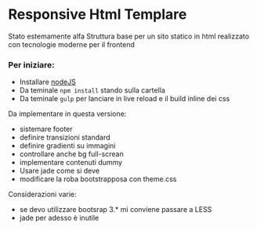 # Responsive Html Templare
Stato estemamente alfa
Struttura base per un sito statico in html realizzato con tecnologie moderne per il frontend

### Per iniziare:
- Installare [nodeJS](http://nodejs.org/download/)
- Da teminale `npm install` stando sulla cartella
- Da teminale `gulp` per lanciare in live reload e il build inline dei css

Da implementare in questa versione:
- sistemare footer
- definire transizioni standard
- definire gradienti su immagini
- controllare anche bg full-screan
- implementare contenuti dummy
- Usare jade come si deve
- modificare la roba bootstrapposa con theme.css

Considerazioni varie:
- se devo utilizzare bootsrap 3.* mi conviene passare a LESS
- jade per adesso è inutile 